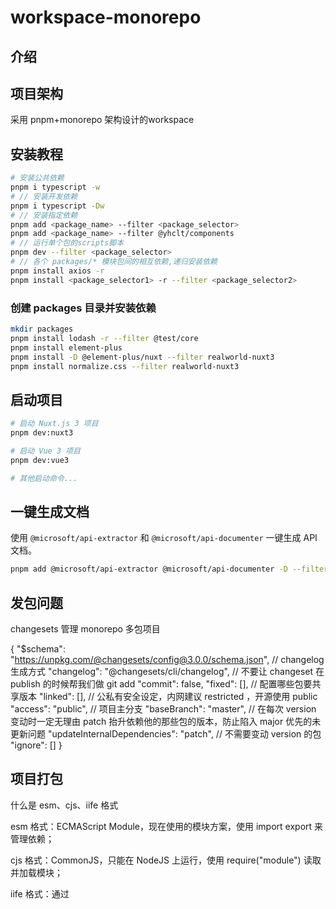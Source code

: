 # workspace-monorepo

## 介绍

## 项目架构

采用 pnpm+monorepo 架构设计的workspace

## 安装教程

```bash
# 安装公共依赖
pnpm i typescript -w
# // 安装开发依赖
pnpm i typescript -Dw
# // 安装指定依赖
pnpm add <package_name> --filter <package_selector>
pnpm add <package_name> --filter @yhclt/components
# // 运行单个包的scripts脚本
pnpm dev --filter <package_selector>
# // 各个 packages/* 模块包间的相互依赖,递归安装依赖
pnpm install axios -r
pnpm install <package_selector1> -r --filter <package_selector2>

```

### 创建 packages 目录并安装依赖

```bash
mkdir packages
pnpm install lodash -r --filter @test/core
pnpm install element-plus
pnpm install -D @element-plus/nuxt --filter realworld-nuxt3
pnpm install normalize.css --filter realworld-nuxt3
```

## 启动项目

```bash
# 启动 Nuxt.js 3 项目
pnpm dev:nuxt3

# 启动 Vue 3 项目
pnpm dev:vue3

# 其他启动命令...
```

## 一键生成文档

使用 `@microsoft/api-extractor` 和 `@microsoft/api-documenter` 一键生成 API 文档。

```bash
pnpm add @microsoft/api-extractor @microsoft/api-documenter -D --filter @yhclt/utils
```

## 发包问题

changesets 管理 monorepo 多包项目

{
"$schema": "https://unpkg.com/@changesets/config@3.0.0/schema.json",
// changelog 生成方式
"changelog": "@changesets/cli/changelog",
// 不要让 changeset 在 publish 的时候帮我们做 git add
"commit": false,
"fixed": [],
// 配置哪些包要共享版本
"linked": [],
// 公私有安全设定，内网建议 restricted ，开源使用 public
"access": "public",
// 项目主分支
"baseBranch": "master",
// 在每次 version 变动时一定无理由 patch 抬升依赖他的那些包的版本，防止陷入 major 优先的未更新问题
"updateInternalDependencies": "patch",
// 不需要变动 version 的包
"ignore": []
}

## 项目打包

什么是 esm、cjs、iife 格式

esm 格式：ECMAScript Module，现在使用的模块方案，使用 import export 来管理依赖；

cjs 格式：CommonJS，只能在 NodeJS 上运行，使用 require("module") 读取并加载模块；

iife 格式：通过 <script> 标签引入的自执行函数；

import { defineConfig, Format, Options } from 'tsup'
import fg from 'fast-glob'
import { sassPlugin } from 'esbuild-sass-plugin'
import fs from 'fs'
import postcss from 'postcss'
import autoprefixer from 'autoprefixer'

const baseConfigs = [
{
dts: true, // 添加 .d.ts 文件
metafile: false, // 添加 meta 文件
minify: true, // 压缩
splitting: false,
sourcemap: false, // 添加 sourcemap 文件
clean: true, // 是否先清除打包的目录，例如 dist
format: ['cjs'] as Format[]
},
{
dts: true, // 添加 .d.ts 文件
metafile: false, // 添加 meta 文件
minify: true, // 压缩
splitting: false,
sourcemap: false, // 添加 sourcemap 文件
clean: true, // 是否先清除打包的目录，例如 dist
format: ['esm'] as Format[]
}
]
const filePaths: { text: string; path: string }[] = []
const hasHandlePath: string[] = []

const myReadfile = () => {
const entries = fg.sync([`./packages/**/index.ts`, `./packages/**/index.tsx`], {
onlyFiles: false,
deep: Infinity,
ignore: [`**/cli/**`, `**/node_modules/**`, `**/*.test.ts`]
})
const configs: Options[] = []
baseConfigs.forEach((baseConfig) =>
entries.forEach((file) => {
const outDir = file.replace(/(packages/)(.\*?)//, `./packages/$2/cli/${baseConfig.format[0]}/`).replace(//index.(ts|tsx)$/, '')
      configs.push({
        target: ['esnext'],
        entry: [file],
        outDir: outDir,
        loader: {
          '.js': 'jsx',
          '.jsx': 'jsx',
          '.scss': 'css',
          '.sass': 'css',
          '.less': 'css',
          '.css': 'css',
          '.tsx': 'tsx'
        },
        ...baseConfig,
        esbuildPlugins: [
          sassPlugin({
            async transform(source) {
              const { css } = await postcss([autoprefixer]).process(source)
              return css
            }
          }),
          {
            name: 'scss-plugin',
            setup: (build) => {
              build.onEnd((result) => {
                result.outputFiles?.forEach((item) => {
                  if (
                    /index.(mjs|js)$/.test(item.path) &&
result.outputFiles?.find((outputItem) => outputItem.path === item.path.replace(/(.js|.mjs)$/, '.css'))
) {
filePaths.push({ text: item.text, path: item.path })
}
})
})
}
}
],
onSuccess: async () => {
filePaths.forEach((item) => {
if (!hasHandlePath.find((val) => val === item.path)) {
fs.access(item.path, (err) => {
if (!err) {
let data = item.text
data = `import "./index.css"; ${data}`
fs.writeFile(
item.path,
`import "./index.css"; ${item.text}`,
{
encoding: 'utf-8'
},
(fileError) => {
if (!fileError) {
hasHandlePath.push(item.path)
}
}
)
}
})
}
})
}
})
})
)
return defineConfig(configs)
}

export default myReadfile()

## 测试路径搭建

## vite打包

import {
defineConfig,
normalizePath
} from 'vite'
import vue from '@vitejs/plugin-vue'
import vueJsx from '@vitejs/plugin-vue-jsx'
import path from 'path'

// 用 normalizePath 解决 window 下的路径问题
const variablePath = normalizePath(path.resolve('./src/assets/scss/variables.scss'))

export default defineConfig({
plugins: [
vue(),
vueJsx()
],
// css 相关的配置
css: {
preprocessorOptions: {
scss: {
// additionalData 的内容会在每个 scss 文件的开头自动注入
additionalData: `@import "${variablePath}";`
}
}
},
build: {
lib: {
entry: 'src/packages/index.ts', // 你的入口文件路径
name: 'vite-lib', // 你的库名称
fileName: (format) => `vite-lib.${format}.js` // 打包后的文件名
},
sourcemap: true, // 输出.map文件
rollupOptions: {
// 此处添加外部依赖项（如 Vue），以避免将其打包进你的库中
external: [
'vue',
'element-plus',
'dayjs',
'lodash'
],
output: {
// 设置为 'es' 或 'cjs'，取决于你的库的使用场景
// format: 'es',
// exports: 'named',
// 在 UMD 构建模式下为这些外部化的依赖提供一个全局变量
globals: {
vue: 'Vue'
}
}
}
}
})

## 遇见问题

2. **分支操作**：

   - 新建 `Feat_xxx` 分支。
   - 提交代码。
   - 新建 Pull Request。

   采用 TSDoc 规范编写代码注释
   api-extractor 分析代码注释生成文档模型
   api-documenter 解析文档模型生成接口文档

## 特技优化

（这里描述你的项目优化技巧或最佳实践）

## 参考链接

- [非大厂的我们，如何去搞Vue/React Hooks和Utils的企业开源工具库？](https://juejin.cn/post/7165671737076482062#heading-2)
- [pnpm + monorepo + changeset实现多包管理和发布](https://www.swvq.com/boutique/detail/tanhbeahkg)
- [使用Vite和TypeScript带你从零打造一个属于自己的Vue3组件库](https://juejin.cn/post/7117886038126624805#heading-17)
- [手把手教你用Rollup构建一个前端个人工具函数库 摇树优化 一键生成文档站点](https://juejin.cn/post/7245584147456426045#heading-7)
- [使用pnpm和changeset管理monorepo项目](https://juejin.cn/post/7117886038126624805#heading-17)
- [pnpm workspace 指南](https://pnpm.io/zh/feature-comparison)

<!-- {
  "scripts": {
    "doc:utils": "pnpm --dir packages/utils doc",
    "doc": "typedoc --options ./typedoc.json",
    "doc:debug": "pnpm --dir packages/utils doc:debug",
    "trace": "pnpm --dir packages/utils trace",
    "test": "vitest test",
    "test:update": "vitest -u",
    "coverage": "vitest run --coverage",
  },
  "dependencies": {
    "@vue/shared": "^3.4.29",
  },
  "devDependencies": {
    "typedoc": "^0.25.13",
    "typedoc-plugin-markdown": "^4.0.3",
    "typescript": "^5.4.5",
    "vue": "^3.4.27"
  }
} -->
